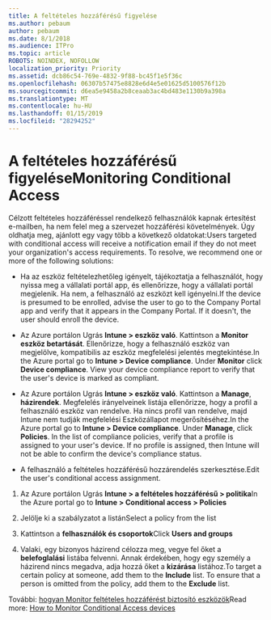 ```yaml
---
title: A feltételes hozzáférésű figyelése
ms.author: pebaum
author: pebaum
ms.date: 8/1/2018
ms.audience: ITPro
ms.topic: article
ROBOTS: NOINDEX, NOFOLLOW
localization_priority: Priority
ms.assetid: dcb86c54-769e-4832-9f88-bc45f1e5f36c
ms.openlocfilehash: 06307b57475e8828e6d4e5e01625d5100576f12b
ms.sourcegitcommit: d6ea5e9458a2b8ceaab3ac4bd483e1130b9a398a
ms.translationtype: MT
ms.contentlocale: hu-HU
ms.lasthandoff: 01/15/2019
ms.locfileid: "28294252"
---
```

# <a name="monitoring-conditional-access"></a><span data-ttu-id="fb451-102">A feltételes hozzáférésű figyelése</span><span class="sxs-lookup"><span data-stu-id="fb451-102">Monitoring Conditional Access</span></span>

<span data-ttu-id="fb451-p101">Célzott feltételes hozzáféréssel rendelkező felhasználók kapnak értesítést e-mailben, ha nem felel meg a szervezet hozzáférési követelmények. Úgy oldhatja meg, ajánlott egy vagy több a következő oldatokat:</span><span class="sxs-lookup"><span data-stu-id="fb451-p101">Users targeted with conditional access will receive a notification email if they do not meet your organization's access requirements. To resolve, we recommend one or more of the following solutions:</span></span>
  
- <span data-ttu-id="fb451-p102">Ha az eszköz feltételezhetőleg igényelt, tájékoztatja a felhasználót, hogy nyissa meg a vállalati portál app, és ellenőrizze, hogy a vállalati portál megjelenik. Ha nem, a felhasználó az eszközt kell igényelni.</span><span class="sxs-lookup"><span data-stu-id="fb451-p102">If the device is presumed to be enrolled, advise the user to go to the Company Portal app and verify that it appears in the Company Portal. If it doesn't, the user should enroll the device.</span></span>
    
- <span data-ttu-id="fb451-p103">Az Azure portálon Ugrás **Intune \> eszköz való**. Kattintson a **Monitor** **eszköz betartását**. Ellenőrizze, hogy a felhasználó eszköz van megjelölve, kompatibilis az eszköz megfelelési jelentés megtekintése.</span><span class="sxs-lookup"><span data-stu-id="fb451-p103">In the Azure portal go to **Intune \> Device compliance**. Under **Monitor** click **Device compliance**. View your device compliance report to verify that the user's device is marked as compliant.</span></span> 
    
- <span data-ttu-id="fb451-p104">Az Azure portálon Ugrás **Intune \> eszköz való**. Kattintson a **Manage**, **házirendek**. Megfelelés irányelveinek listája ellenőrizze, hogy a profil a felhasználó eszköz van rendelve. Ha nincs profil van rendelve, majd Intune nem tudják megfelelési Eszközállapot megerősítéséhez.</span><span class="sxs-lookup"><span data-stu-id="fb451-p104">In the Azure portal go to **Intune \> Device compliance**. Under **Manage**, click **Policies**. In the list of compliance policies, verify that a profile is assigned to your user's device. If no profile is assigned, then Intune will not be able to confirm the device's compliance status.</span></span> 
    
- <span data-ttu-id="fb451-114">A felhasználó a feltételes hozzáférésű hozzárendelés szerkesztése.</span><span class="sxs-lookup"><span data-stu-id="fb451-114">Edit the user's conditional access assignment.</span></span>
    
1. <span data-ttu-id="fb451-115">Az Azure portálon Ugrás **Intune \> a feltételes hozzáférésű \> politika**</span><span class="sxs-lookup"><span data-stu-id="fb451-115">In the Azure portal go to **Intune \> Conditional access \> Policies**</span></span>
    
2. <span data-ttu-id="fb451-116">Jelölje ki a szabályzatot a listán</span><span class="sxs-lookup"><span data-stu-id="fb451-116">Select a policy from the list</span></span>
    
3. <span data-ttu-id="fb451-117">Kattintson a **felhasználók és csoportok**</span><span class="sxs-lookup"><span data-stu-id="fb451-117">Click **Users and groups**</span></span>
    
4. <span data-ttu-id="fb451-p105">Valaki, egy bizonyos házirend célozza meg, vegye fel őket a **belefoglalási** listába felvenni. Annak érdekében, hogy egy személy a házirend nincs megadva, adja hozzá őket a **kizárása** listához.</span><span class="sxs-lookup"><span data-stu-id="fb451-p105">To target a certain policy at someone, add them to the **Include** list. To ensure that a person is omitted from the policy, add them to the **Exclude** list.</span></span> 
    
<span data-ttu-id="fb451-120">További: [hogyan Monitor feltételes hozzáférést biztosító eszközök](https://docs.microsoft.com/en-us/intune/conditional-access-exchange-monitor)</span><span class="sxs-lookup"><span data-stu-id="fb451-120">Read more: [How to Monitor Conditional Access devices](https://docs.microsoft.com/en-us/intune/conditional-access-exchange-monitor)</span></span>
  

